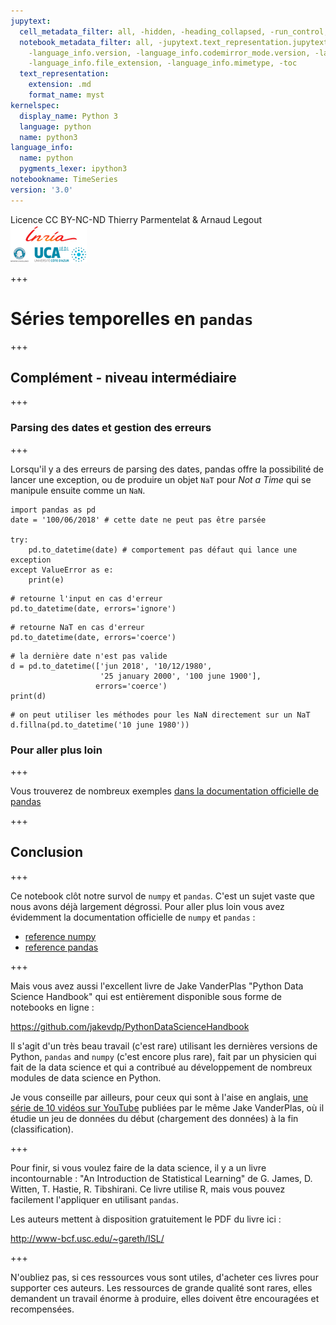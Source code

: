 ```yaml
---
jupytext:
  cell_metadata_filter: all, -hidden, -heading_collapsed, -run_control, -trusted
  notebook_metadata_filter: all, -jupytext.text_representation.jupytext_version, -jupytext.text_representation.format_version,
    -language_info.version, -language_info.codemirror_mode.version, -language_info.codemirror_mode,
    -language_info.file_extension, -language_info.mimetype, -toc
  text_representation:
    extension: .md
    format_name: myst
kernelspec:
  display_name: Python 3
  language: python
  name: python3
language_info:
  name: python
  pygments_lexer: ipython3
notebookname: TimeSeries
version: '3.0'
---
```


<div class="licence">
<span>Licence CC BY-NC-ND</span>
<span>Thierry Parmentelat &amp; Arnaud Legout</span>
<span><img src="media/both-logos-small-alpha.png" /></span>
</div>

+++

# Séries temporelles en `pandas`

+++

## Complément - niveau intermédiaire

+++

### Parsing des dates et gestion des erreurs

+++

Lorsqu'il y a des erreurs de parsing des dates, pandas offre la possibilité de lancer une exception, ou de produire un objet `NaT` pour *Not a Time* qui se manipule ensuite comme un `NaN`.

```{code-cell} ipython3
import pandas as pd
date = '100/06/2018' # cette date ne peut pas être parsée

try:
    pd.to_datetime(date) # comportement pas défaut qui lance une exception
except ValueError as e:
    print(e)
```

```{code-cell} ipython3
# retourne l'input en cas d'erreur
pd.to_datetime(date, errors='ignore')
```

```{code-cell} ipython3
# retourne NaT en cas d'erreur
pd.to_datetime(date, errors='coerce')
```

```{code-cell} ipython3
# la dernière date n'est pas valide
d = pd.to_datetime(['jun 2018', '10/12/1980',
                    '25 january 2000', '100 june 1900'], 
                   errors='coerce')
print(d)
```

```{code-cell} ipython3
# on peut utiliser les méthodes pour les NaN directement sur un NaT
d.fillna(pd.to_datetime('10 june 1980'))
```

### Pour aller plus loin

+++

Vous trouverez de nombreux exemples [dans la documentation officielle de pandas](https://pandas.pydata.org/pandas-docs/stable/timeseries.html)

+++

## Conclusion

+++

Ce notebook clôt notre survol de `numpy` et `pandas`. C'est un sujet vaste que nous avons déjà largement dégrossi. Pour aller plus loin vous avez évidemment la documentation officielle de `numpy` et `pandas` :

* [reference numpy](https://docs.scipy.org/doc/numpy-1.13.0/reference/)
* [reference pandas](http://pandas.pydata.org/pandas-docs/stable/index.html)

+++

Mais vous avez aussi l'excellent livre de Jake VanderPlas "Python Data Science Handbook" qui est entièrement disponible sous forme de notebooks en ligne :

<https://github.com/jakevdp/PythonDataScienceHandbook>

Il s'agit d'un très beau travail (c'est rare) utilisant les dernières versions de Python, `pandas` and `numpy` (c'est encore plus rare), fait par un physicien qui fait de la data science et qui a contribué au développement de nombreux modules de data science en Python.

Je vous conseille par ailleurs, pour ceux qui sont à l'aise en anglais, [une série de 10 vidéos sur YouTube](https://www.youtube.com/watch?v=_ZEWDGpM-vM) publiées par le même Jake VanderPlas, où il étudie un jeu de données du début (chargement des données) à la fin (classification).

+++

Pour finir, si vous voulez faire de la data science, il y a un livre incontournable : "An Introduction de Statistical Learning" de G. James, D. Witten, T. Hastie, R. Tibshirani. Ce livre utilise R, mais vous pouvez facilement l'appliquer en utilisant `pandas`.

Les auteurs mettent à disposition gratuitement le PDF du livre ici :

<http://www-bcf.usc.edu/~gareth/ISL/>

+++

N'oubliez pas, si ces ressources vous sont utiles, d'acheter ces livres pour supporter ces auteurs. Les ressources de grande qualité sont rares, elles demandent un travail énorme à produire, elles doivent être encouragées et recompensées.
